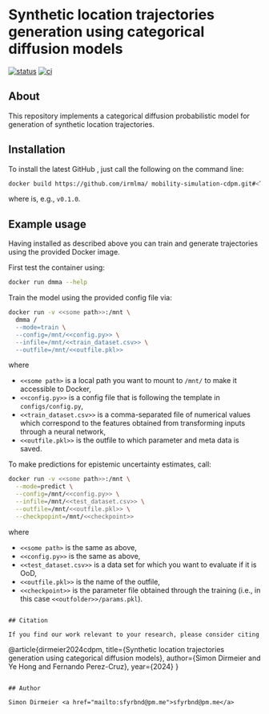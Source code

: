 # Synthetic location trajectories generation using categorical diffusion models

[![status](http://www.repostatus.org/badges/latest/concept.svg)](http://www.repostatus.org/#concept)
[![ci](https://github.com/irmlma/mobility-simulation-cdpm/actions/workflows/ci.yaml/badge.svg)](https://github.com/irmlma/mobility-simulation-cdpm/actions/workflows/ci.yaml)

## About

This repository implements a categorical diffusion probabilistic model for generation of synthetic location trajectories.

## Installation

To install the latest GitHub <TAG>, just call the following on the command line:

```bash
docker build https://github.com/irmlma/ mobility-simulation-cdpm.git#<TAG> -t uqma
```

where <TAG> is, e.g., `v0.1.0`.

## Example usage

Having installed as described above you can train and generate trajectories using the provided Docker image.

First test the container using:

```bash
docker run dmma --help
```

Train the model using the provided config file via:
```bash
docker run -v <<some path>>:/mnt \
  dmma /
  --mode=train \
  --config=/mnt/<<config.py>> \
  --infile=/mnt/<<train_dataset.csv>> \
  --outfile=/mnt/<<outfile.pkl>>
```
where
- `<<some path>` is a local path you want to mount to `/mnt/` to make it accessible to Docker,
- `<<config.py>>` is a config file that is following the template in `configs/config.py`,
- `<<train_dataset.csv>>` is a comma-separated file of numerical values which correspond to the features obtained from transforming inputs through a neural network,
- `<<outfile.pkl>>` is the outfile to which parameter and meta data is saved.

To make predictions for epistemic uncertainty estimates, call:
```bash
docker run -v <<some path>>:/mnt \
  --mode=predict \
  --config=/mnt/<<config.py>> \
  --infile=/mnt/<<test_dataset.csv>> \
  --outfile=/mnt/<<outfile.pkl>> \
  --checkpopint=/mnt/<<checkpoint>>
```

where
- `<<some path>` is the same as above,
- `<<config.py>>` is the same as above,
- `<<test_dataset.csv>>` is a data set for which you want to evaluate if it is OoD,
- `<<outfile.pkl>>` is the name of the outfile,
- `<<checkpoint>>` is the parameter file obtained through the training (i.e., in this case `<<outfolder>>/params.pkl`).

```

## Citation

If you find our work relevant to your research, please consider citing

```
@article{dirmeier2024cdpm,
  title={Synthetic location trajectories generation using categorical diffusion models},
  author={Simon Dirmeier and Ye Hong and Fernando Perez-Cruz},
  year={2024}
}
```

## Author

Simon Dirmeier <a href="mailto:sfyrbnd@pm.me">sfyrbnd@pm.me</a>

